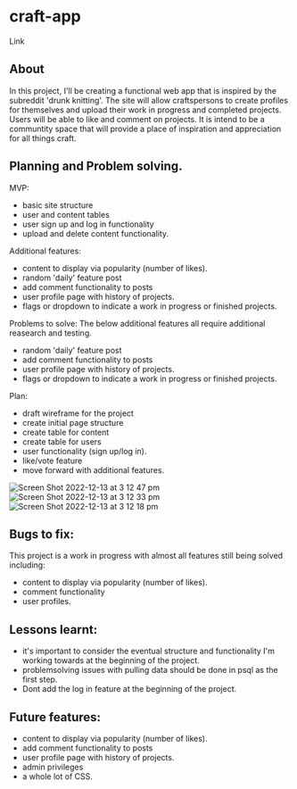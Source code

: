 # craft-app

Link

## About
In this project, I'll be creating a functional web app that is inspired by the subreddit 'drunk knitting'. The site will allow craftspersons to create profiles for themselves and upload their work in progress and completed projects. Users will be able to like and comment on projects. It is intend to be a communtity space that will provide a place of inspiration and appreciation for all things craft. 

## Planning and Problem solving. 

MVP:
- basic site structure
- user and content tables
- user sign up and log in functionality
- upload and delete content functionality.

Additional features:
- content to display via popularity (number of likes). 
- random 'daily' feature post
- add comment functionality to posts
- user profile page with history of projects. 
- flags or dropdown to indicate a work in progress or finished projects.

Problems to solve: 
The below additional features all require additional reasearch and testing.
- random 'daily' feature post
- add comment functionality to posts
- user profile page with history of projects. 
- flags or dropdown to indicate a work in progress or finished projects.

Plan:
- draft wireframe for the project
- create initial page structure
- create table for content 
- create table for users
- user functionality (sign up/log in). 
- like/vote feature
- move forward with additional features. 

![Screen Shot 2022-12-13 at 3 12 47 pm](https://user-images.githubusercontent.com/117622538/207224911-f93ace09-7c83-4e0a-866d-a03311372e9c.png)
![Screen Shot 2022-12-13 at 3 12 33 pm](https://user-images.githubusercontent.com/117622538/207224917-9363013b-227f-42dd-a459-dca8d3fe176b.png)
![Screen Shot 2022-12-13 at 3 12 18 pm](https://user-images.githubusercontent.com/117622538/207224923-d1e62e4d-46df-4fdf-b7b4-c842bfbba0a8.png)

## Bugs to fix:

This project is a work in progress with almost all features still being solved including:
- content to display via popularity (number of likes). 
- comment functionality
- user profiles. 

## Lessons learnt:
- it's important to consider the eventual structure and functionality I'm working towards at the beginning of the project.
- problemsolving issues with pulling data should be done in psql as the first step. 
- Dont add the log in feature at the beginning of the project. 

## Future features:
- content to display via popularity (number of likes). 
- add comment functionality to posts
- user profile page with history of projects. 
- admin privileges
- a whole lot of CSS.


